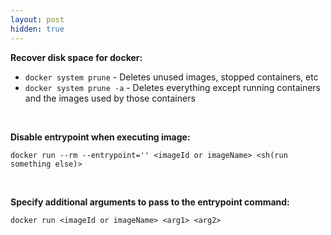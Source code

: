 ```yaml
---
layout: post
hidden: true
---
```


**Recover disk space for docker:**
- `docker system prune` - Deletes unused images, stopped containers, etc
- `docker system prune -a` - Deletes everything except running containers and the images used by those containers
<br>

**Disable entrypoint when executing image:**

```shell
docker run --rm --entrypoint='' <imageId or imageName> <sh(run something else)>
```
<br>

**Specify additional arguments to pass to the entrypoint command:**

```shell
docker run <imageId or imageName> <arg1> <arg2>
```